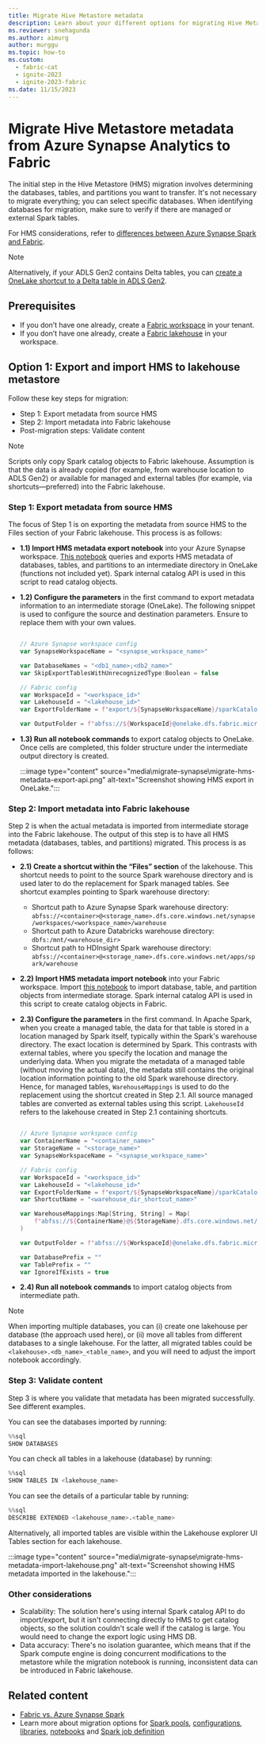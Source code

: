 ```yaml
---
title: Migrate Hive Metastore metadata
description: Learn about your different options for migrating Hive Metastore metadata from Azure Synapse Spark to Microsoft Fabric.
ms.reviewer: snehagunda
ms.author: aimurg
author: murggu
ms.topic: how-to
ms.custom:
  - fabric-cat
  - ignite-2023
  - ignite-2023-fabric
ms.date: 11/15/2023
---
```


# Migrate Hive Metastore metadata from Azure Synapse Analytics to Fabric

The initial step in the Hive Metastore (HMS) migration involves determining the databases, tables, and partitions you want to transfer. It's not necessary to migrate everything; you can select specific databases. When identifying databases for migration, make sure to verify if there are managed or external Spark tables.

For HMS considerations, refer to [differences between Azure Synapse Spark and Fabric](comparison-between-fabric-and-azure-synapse-spark.md).

> [!NOTE]
> Alternatively, if your ADLS Gen2 contains Delta tables, you can [create a OneLake shortcut to a Delta table in ADLS Gen2](../onelake/onelake-shortcuts-adb-quickstart.md).

## Prerequisites

* If you don’t have one already, create a [Fabric workspace](../get-started/create-workspaces.md) in your tenant.
* If you don’t have one already, create a [Fabric lakehouse](tutorial-build-lakehouse.md) in your workspace. 

## Option 1: Export and import HMS to lakehouse metastore

Follow these key steps for migration:
* Step 1: Export metadata from source HMS
* Step 2: Import metadata into Fabric lakehouse
* Post-migration steps: Validate content

> [!NOTE]
> Scripts only copy Spark catalog objects to Fabric lakehouse. Assumption is that the data is already copied (for example, from warehouse location to ADLS Gen2) or available for managed and external tables (for example, via shortcuts—preferred) into the Fabric lakehouse. 

### Step 1: Export metadata from source HMS

The focus of Step 1 is on exporting the metadata from source HMS to the Files section of your Fabric lakehouse. This process is as follows:

* **1.1) Import HMS metadata export notebook** into your Azure Synapse workspace. [This notebook](https://github.com/microsoft/fabric-migration/tree/main/data-engineering/spark-catalog/hms) queries and exports HMS metadata of databases, tables, and partitions to an intermediate directory in OneLake (functions not included yet). Spark internal catalog API is used in this script to read catalog objects.
  
* **1.2) Configure the parameters** in the first command to export metadata information to an intermediate storage (OneLake). The following snippet is used to configure the source and destination parameters. Ensure to replace them with your own values.

  ```scala

  // Azure Synapse workspace config
  var SynapseWorkspaceName = "<synapse_workspace_name>"

  var DatabaseNames = "<db1_name>;<db2_name>"
  var SkipExportTablesWithUnrecognizedType:Boolean = false

  // Fabric config
  var WorkspaceId = "<workspace_id>"
  var LakehouseId = "<lakehouse_id>"
  var ExportFolderName = f"export/${SynapseWorkspaceName}/sparkCatalogMetadata"

  var OutputFolder = f"abfss://${WorkspaceId}@onelake.dfs.fabric.microsoft.com/${LakehouseId}/Files/${ExportFolderName}/"

  ```

* **1.3) Run all notebook commands** to export catalog objects to OneLake. Once cells are completed, this folder structure under the intermediate output directory is created.

  :::image type="content" source="media\migrate-synapse\migrate-hms-metadata-export-api.png" alt-text="Screenshot showing HMS export in OneLake.":::

### Step 2: Import metadata into Fabric lakehouse

Step 2 is when the actual metadata is imported from intermediate storage into the Fabric lakehouse. The output of this step is to have all HMS metadata (databases, tables, and partitions) migrated. This process is as follows:

* **2.1) Create a shortcut within the “Files” section** of the lakehouse. This shortcut needs to point to the source Spark warehouse directory and is used later to do the replacement for Spark managed tables. See shortcut examples pointing to Spark warehouse directory:

    * Shortcut path to Azure Synapse Spark warehouse directory: `abfss://<container>@<storage_name>.dfs.core.windows.net/synapse/workspaces/<workspace_name>/warehouse`
    * Shortcut path to Azure Databricks warehouse directory: `dbfs:/mnt/<warehouse_dir>`
    * Shortcut path to HDInsight Spark warehouse directory: `abfss://<container>@<storage_name>.dfs.core.windows.net/apps/spark/warehouse`


* **2.2) Import HMS metadata import notebook** into your Fabric workspace. Import [this notebook](https://github.com/microsoft/fabric-migration/tree/main/data-engineering/spark-catalog/hms) to import database, table, and partition objects from intermediate storage. Spark internal catalog API is used in this script to create catalog objects in Fabric.
  
* **2.3) Configure the parameters** in the first command. In Apache Spark, when you create a managed table, the data for that table is stored in a location managed by Spark itself, typically within the Spark's warehouse directory. The exact location is determined by Spark. This contrasts with external tables, where you specify the location and manage the underlying data. When you migrate the metadata of a managed table (without moving the actual data), the metadata still contains the original location information pointing to the old Spark warehouse directory. Hence, for managed tables, `WarehouseMappings` is used to do the replacement using the shortcut created in Step 2.1. All source managed tables are converted as external tables using this script. `LakehouseId` refers to the lakehouse created in Step 2.1 containing shortcuts.

  ```scala

  // Azure Synapse workspace config
  var ContainerName = "<container_name>"
  var StorageName = "<storage_name>"
  var SynapseWorkspaceName = "<synapse_workspace_name>"

  // Fabric config
  var WorkspaceId = "<workspace_id>"
  var LakehouseId = "<lakehouse_id>"
  var ExportFolderName = f"export/${SynapseWorkspaceName}/sparkCatalogMetadata"
  var ShortcutName = "<warehouse_dir_shortcut_name>"

  var WarehouseMappings:Map[String, String] = Map(
      f"abfss://${ContainerName}@${StorageName}.dfs.core.windows.net/synapse/workspaces/${SynapseWorkspaceName}/warehouse"-> f"abfss://${WorkspaceId}@onelake.dfs.fabric.microsoft.com/${LakehouseId}/Files/${ShortcutName}"
  )

  var OutputFolder = f"abfss://${WorkspaceId}@onelake.dfs.fabric.microsoft.com/${LakehouseId}/Files/${ExportFolderName}/"

  var DatabasePrefix = ""
  var TablePrefix = ""
  var IgnoreIfExists = true

  ```

* **2.4) Run all notebook commands** to import catalog objects from intermediate path.

> [!NOTE]
> When importing multiple databases, you can (i) create one lakehouse per database (the approach used here), or (ii) move all tables from different databases to a single lakehouse. For the latter, all migrated tables could be `<lakehouse>.<db_name>_<table_name>`, and you will need to adjust the import notebook accordingly.

### Step 3: Validate content

Step 3 is where you validate that metadata has been migrated successfully. See different examples.

You can see the databases imported by running:

```python
%%sql
SHOW DATABASES
```

You can check all tables in a lakehouse (database) by running:

```python
%%sql
SHOW TABLES IN <lakehouse_name>
```

You can see the details of a particular table by running:

```python
%%sql
DESCRIBE EXTENDED <lakehouse_name>.<table_name>
```

Alternatively, all imported tables are visible within the Lakehouse explorer UI Tables section for each lakehouse. 

:::image type="content" source="media\migrate-synapse\migrate-hms-metadata-import-lakehouse.png" alt-text="Screenshot showing HMS metadata imported in the lakehouse.":::

### Other considerations

-	Scalability: The solution here's using internal Spark catalog API to do import/export, but it isn't connecting directly to HMS to get catalog objects, so the solution couldn't scale well if the catalog is large. You would need to change the export logic using HMS DB.
-	Data accuracy: There's no isolation guarantee, which means that if the Spark compute engine is doing concurrent modifications to the metastore while the migration notebook is running, inconsistent data can be introduced in Fabric lakehouse.

## Related content

- [Fabric vs. Azure Synapse Spark](comparison-between-fabric-and-azure-synapse-spark.md)
- Learn more about migration options for [Spark pools](migrate-synapse-spark-pools.md), [configurations](migrate-synapse-spark-configurations.md), [libraries](migrate-synapse-spark-libraries.md), [notebooks](migrate-synapse-notebooks.md) and [Spark job definition](migrate-synapse-spark-job-definition.md)
